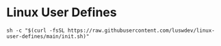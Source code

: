 # Linux User Defines

```
sh -c "$(curl -fsSL https://raw.githubusercontent.com/luswdev/linux-user-defines/main/init.sh)"
```

